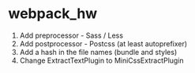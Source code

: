 # webpack_hw

1. Add preprocessor - Sass / Less
2. Add postprocessor - Postcss (at least autoprefixer)
3. Add a hash in the file names (bundle and styles)
4. Change ExtractTextPlugin to MiniCssExtractPlugin

